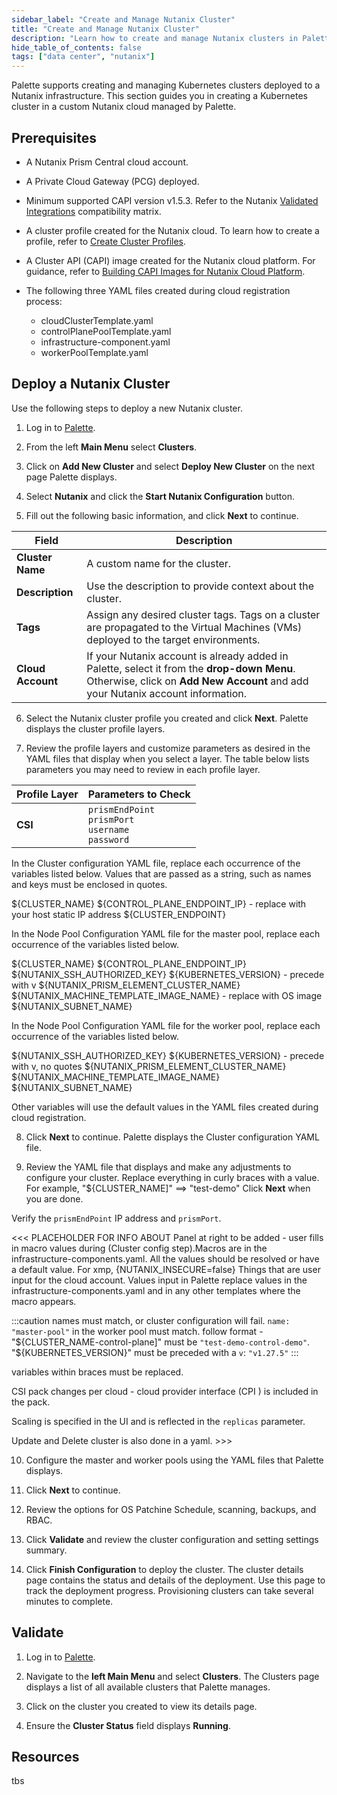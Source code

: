 ```yaml
---
sidebar_label: "Create and Manage Nutanix Cluster"
title: "Create and Manage Nutanix Cluster"
description: "Learn how to create and manage Nutanix clusters in Palette."
hide_table_of_contents: false
tags: ["data center", "nutanix"]
---
```


Palette supports creating and managing Kubernetes clusters deployed to a Nutanix infrastructure. This section guides you in creating a Kubernetes cluster in a custom Nutanix cloud managed by Palette.

## Prerequisites

- A Nutanix Prism Central cloud account.

- A Private Cloud Gateway (PCG) deployed.

- Minimum supported CAPI version v1.5.3. Refer to the Nutanix [Validated Integrations](https://opendocs.nutanix.com/capx/v1.2.x/validated_integrations/#validated-versions) compatibility matrix.

- A cluster profile created for the Nutanix cloud. To learn how to create a profile, refer to  [Create Cluster Profiles](../../../profiles/cluster-profiles/create-cluster-profiles/).

- A Cluster API (CAPI) image created for the Nutanix cloud platform. For guidance, refer to [Building CAPI Images for Nutanix Cloud Platform](https://image-builder.sigs.k8s.io/capi/providers/nutanix.html#building-capi-images-for-nutanix-cloud-platform-ncp).

- The following three YAML files created during cloud registration process:
  - cloudClusterTemplate.yaml
  - controlPlanePoolTemplate.yaml
  - infrastructure-component.yaml
  - workerPoolTemplate.yaml


## Deploy a Nutanix Cluster

Use the following steps to deploy a new Nutanix cluster.

1. Log in to [Palette](https://console.spectrocloud.com/).

2. From the left **Main Menu** select **Clusters**.

3. Click on **Add New Cluster** and select **Deploy New Cluster** on the next page Palette displays. 

4. Select **Nutanix** and click the **Start Nutanix Configuration** button.

5. Fill out the following basic information, and click **Next** to continue.

  | **Field** | **Description** |
  |-----------|-----------------|
  | **Cluster Name**| A custom name for the cluster. |
  | **Description**| Use the description to provide context about the cluster.|
  | **Tags**| Assign any desired cluster tags. Tags on a cluster are propagated to the Virtual Machines (VMs) deployed to the target environments.|
  | **Cloud Account** | If your Nutanix account is already added in Palette, select it from the **drop-down Menu**. Otherwise, click on **Add New Account** and add your Nutanix account information. |

6. Select the Nutanix cluster profile you created and click **Next**. Palette displays the cluster profile layers.

7. Review the profile layers and customize parameters as desired in the YAML files that display when you select a layer. The table below lists parameters you may need to review in each profile layer.

  | **Profile Layer** | **Parameters to Check** |
  |-------------------|-------------------------|
  | **CSI** | `prismEndPoint`<br />`prismPort`<br />`username`<br />`password`  |

In the Cluster configuration YAML file, replace each occurrence of the variables listed below. Values that are passed as a string, such as names and keys must be enclosed in quotes.

${CLUSTER_NAME}
${CONTROL_PLANE_ENDPOINT_IP}  - replace with your host static IP address
${CLUSTER_ENDPOINT}

In the Node Pool Configuration YAML file for the master pool, replace each occurrence of the variables listed below. 

${CLUSTER_NAME}
${CONTROL_PLANE_ENDPOINT_IP}
${NUTANIX_SSH_AUTHORIZED_KEY}
${KUBERNETES_VERSION} - precede with v
${NUTANIX_PRISM_ELEMENT_CLUSTER_NAME}
${NUTANIX_MACHINE_TEMPLATE_IMAGE_NAME} - replace with OS image
${NUTANIX_SUBNET_NAME} 

In the Node Pool Configuration YAML file for the worker pool, replace each occurrence of the variables listed below.

${NUTANIX_SSH_AUTHORIZED_KEY}
${KUBERNETES_VERSION} - precede with v, no quotes 
${NUTANIX_PRISM_ELEMENT_CLUSTER_NAME}
${NUTANIX_MACHINE_TEMPLATE_IMAGE_NAME}
${NUTANIX_SUBNET_NAME} 


Other variables will use the default values in the YAML files created during cloud registration.

8. Click **Next** to continue. Palette displays the Cluster configuration YAML file.

9. Review the YAML file that displays and make any adjustments to configure your cluster. Replace everything in curly braces with a value. For example, "${CLUSTER_NAME]" ==> "test-demo" Click **Next** when you are done.

Verify the `prismEndPoint` IP address and `prismPort`.


<<< PLACEHOLDER FOR INFO ABOUT Panel at right to be added - user fills in macro values during (Cluster config step).Macros are in the infrastructure-components.yaml. All the values should be resolved or have a default value. For xmp, {NUTANIX_INSECURE=false} Things that are user input for the cloud account. 
Values input in Palette replace values in the infrastructure-components.yaml and in any other templates where the macro appears.

:::caution
names must match, or cluster configuration will fail. `name: "master-pool"` in the worker pool must match. follow format - "${CLUSTER_NAME-control-plane]" must be `"test-demo-control-demo"`. "${KUBERNETES_VERSION}" must be preceded with a `v`: `"v1.27.5"`
:::

variables within braces must be replaced.

CSI pack changes per cloud - cloud provider interface (CPI ) is included in the pack.

Scaling is specified in the UI and is reflected in the `replicas` parameter.

Update and Delete cluster is also done in a yaml. >>>



10. Configure the master and worker pools using the YAML files that Palette displays.

11. Click **Next** to continue.

12. Review the options for OS Patchine Schedule, scanning, backups, and RBAC. 

13. Click **Validate** and review the cluster configuration and setting settings summary.

14. Click **Finish Configuration** to deploy the cluster. The cluster details page contains the status and details of the deployment. Use this page to track the deployment progress. Provisioning clusters can take several minutes to complete.


## Validate

1.  Log in to [Palette](https://console.spectrocloud.com/).

2. Navigate to the **left Main Menu** and select **Clusters**. The Clusters page displays a list of all available clusters that Palette manages.

3. Click on the cluster you created to view its details page.

4. Ensure the **Cluster Status** field displays **Running**.


## Resources

tbs